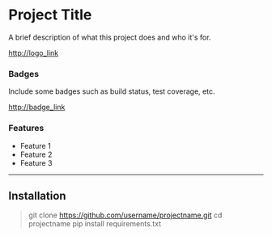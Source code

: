 # Project Title

A brief description of what this project does and who it's for.

<http://logo_link>

### Badges

Include some badges such as build status, test coverage, etc.

<http://badge_link>

### Features
- Feature 1
- Feature 2
- Feature 3
---
## Installation
>    git clone https://github.com/username/projectname.git
>    cd projectname
>    pip install requirements.txt
